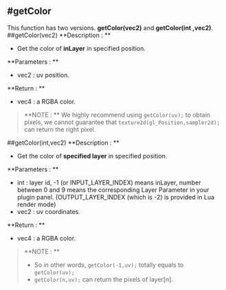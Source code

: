 #getColor
---
This function has two versions. **getColor(vec2)** and **getColor(int ,vec2)**.
##getColor(vec2)
**Description : **
 - Get the color of **inLayer** in specified position. 

**Parameters : **
- vec2 : uv position.

**Return : **
- vec4 : a RGBA color.

>**NOTE : **
> We highly recommend using ```getColor(uv);``` to obtain pixels, we cannot guarantee that ```texture2d(gl_Position,sampler2d);``` can return the right pixel. 

##getColor(int,vec2)
**Description : **
 - Get the color of **specified layer** in specified position. 

**Parameters : **
- int : layer id, -1 (or INPUT_LAYER_INDEX) means inLayer, number between 0 and 9 means the corresponding Layer Parameter in your plugin panel. (OUTPUT_LAYER_INDEX (which is -2) is provided in Lua render mode)
- vec2 : uv coordinates.

**Return : **
- vec4 : a RGBA color. 

>**NOTE : **
> - So in other words, ```getColor(-1,uv);``` totally equals to ```getColor(uv);```
> - ```getColor(n,uv);``` can return the pixels of layer[n]. 
